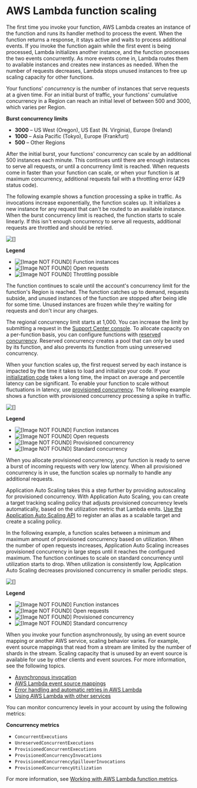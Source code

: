 # AWS Lambda function scaling<a name="invocation-scaling"></a>

The first time you invoke your function, AWS Lambda creates an instance of the function and runs its handler method to process the event\. When the function returns a response, it stays active and waits to process additional events\. If you invoke the function again while the first event is being processed, Lambda initializes another instance, and the function processes the two events concurrently\. As more events come in, Lambda routes them to available instances and creates new instances as needed\. When the number of requests decreases, Lambda stops unused instances to free up scaling capacity for other functions\.

 Your functions' *concurrency* is the number of instances that serve requests at a given time\. For an initial burst of traffic, your functions' cumulative concurrency in a Region can reach an initial level of between 500 and 3000, which varies per Region\.

**Burst concurrency limits**
+ **3000** – US West \(Oregon\), US East \(N\. Virginia\), Europe \(Ireland\)
+ **1000** – Asia Pacific \(Tokyo\), Europe \(Frankfurt\)
+ **500** – Other Regions

After the initial burst, your functions' concurrency can scale by an additional 500 instances each minute\. This continues until there are enough instances to serve all requests, or until a concurrency limit is reached\. When requests come in faster than your function can scale, or when your function is at maximum concurrency, additional requests fail with a throttling error \(429 status code\)\.

The following example shows a function processing a spike in traffic\. As invocations increase exponentially, the function scales up\. It initializes a new instance for any request that can't be routed to an available instance\. When the burst concurrency limit is reached, the function starts to scale linearly\. If this isn't enough concurrency to serve all requests, additional requests are throttled and should be retried\.

![\[\]](http://docs.aws.amazon.com/lambda/latest/dg/images/features-scaling.png)

**Legend**
+ ![\[Image NOT FOUND\]](http://docs.aws.amazon.com/lambda/latest/dg/images/features-scaling-provisioned.instances.png) Function instances
+ ![\[Image NOT FOUND\]](http://docs.aws.amazon.com/lambda/latest/dg/images/features-scaling-provisioned.open.png) Open requests
+ ![\[Image NOT FOUND\]](http://docs.aws.amazon.com/lambda/latest/dg/images/features-scaling.throttling.png) Throttling possible

The function continues to scale until the account's concurrency limit for the function's Region is reached\. The function catches up to demand, requests subside, and unused instances of the function are stopped after being idle for some time\. Unused instances are frozen while they're waiting for requests and don't incur any charges\.

The regional concurrency limit starts at 1,000\. You can increase the limit by submitting a request in the [Support Center console](https://console.aws.amazon.com/support/v1#/case/create?issueType=service-limit-increase)\. To allocate capacity on a per\-function basis, you can configure functions with [reserved concurrency](configuration-concurrency.md)\. Reserved concurrency creates a pool that can only be used by its function, and also prevents its function from using unreserved concurrency\.

When your function scales up, the first request served by each instance is impacted by the time it takes to load and initialize your code\. If your [initialization code](gettingstarted-features.md#gettingstarted-features-programmingmodel) takes a long time, the impact on average and percentile latency can be significant\. To enable your function to scale without fluctuations in latency, use [provisioned concurrency](configuration-concurrency.md)\. The following example shows a function with provisioned concurrency processing a spike in traffic\.

![\[\]](http://docs.aws.amazon.com/lambda/latest/dg/images/features-scaling-provisioned.png)

**Legend**
+ ![\[Image NOT FOUND\]](http://docs.aws.amazon.com/lambda/latest/dg/images/features-scaling-provisioned.instances.png) Function instances
+ ![\[Image NOT FOUND\]](http://docs.aws.amazon.com/lambda/latest/dg/images/features-scaling-provisioned.open.png) Open requests
+ ![\[Image NOT FOUND\]](http://docs.aws.amazon.com/lambda/latest/dg/images/features-scaling-provisioned.provisioned.png) Provisioned concurrency
+ ![\[Image NOT FOUND\]](http://docs.aws.amazon.com/lambda/latest/dg/images/features-scaling-provisioned.standard.png) Standard concurrency

When you allocate provisioned concurrency, your function is ready to serve a burst of incoming requests with very low latency\. When all provisioned concurrency is in use, the function scales up normally to handle any additional requests\.

Application Auto Scaling takes this a step further by providing autoscaling for provisioned concurrency\. With Application Auto Scaling, you can create a target tracking scaling policy that adjusts provisioned concurrency levels automatically, based on the utilization metric that Lambda emits\. [Use the Application Auto Scaling API](configuration-concurrency.md#configuration-concurrency-api) to register an alias as a scalable target and create a scaling policy\.

In the following example, a function scales between a minimum and maximum amount of provisioned concurrency based on utilization\. When the number of open requests increases, Application Auto Scaling increases provisioned concurrency in large steps until it reaches the configured maximum\. The function continues to scale on standard concurrency until utilization starts to drop\. When utilization is consistently low, Application Auto Scaling decreases provisioned concurrency in smaller periodic steps\.

![\[\]](http://docs.aws.amazon.com/lambda/latest/dg/images/features-scaling-provisioned-auto.png)

**Legend**
+ ![\[Image NOT FOUND\]](http://docs.aws.amazon.com/lambda/latest/dg/images/features-scaling-provisioned.instances.png) Function instances
+ ![\[Image NOT FOUND\]](http://docs.aws.amazon.com/lambda/latest/dg/images/features-scaling-provisioned.open.png) Open requests
+ ![\[Image NOT FOUND\]](http://docs.aws.amazon.com/lambda/latest/dg/images/features-scaling-provisioned.provisioned.png) Provisioned concurrency
+ ![\[Image NOT FOUND\]](http://docs.aws.amazon.com/lambda/latest/dg/images/features-scaling-provisioned.standard.png) Standard concurrency

When you invoke your function asynchronously, by using an event source mapping or another AWS service, scaling behavior varies\. For example, event source mappings that read from a stream are limited by the number of shards in the stream\. Scaling capacity that is unused by an event source is available for use by other clients and event sources\. For more information, see the following topics\.
+ [Asynchronous invocation](invocation-async.md)
+ [AWS Lambda event source mappings](invocation-eventsourcemapping.md)
+ [Error handling and automatic retries in AWS Lambda](invocation-retries.md)
+ [Using AWS Lambda with other services](lambda-services.md)

You can monitor concurrency levels in your account by using the following metrics:

**Concurrency metrics**
+ `ConcurrentExecutions`
+ `UnreservedConcurrentExecutions`
+ `ProvisionedConcurrentExecutions`
+ `ProvisionedConcurrencyInvocations`
+ `ProvisionedConcurrencySpilloverInvocations`
+ `ProvisionedConcurrencyUtilization`

For more information, see [Working with AWS Lambda function metrics](monitoring-metrics.md)\.